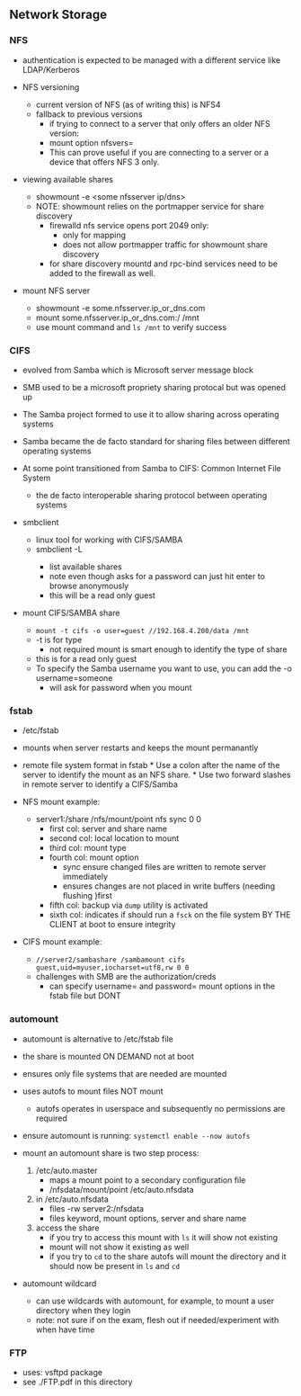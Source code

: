 ## Network Storage

### NFS

* authentication is expected to be managed with a different service like LDAP/Kerberos

* NFS versioning
    * current version of NFS (as of writing this) is NFS4
    * fallback to previous versions 
        * if trying to connect to a server that only offers an older NFS version:
        * mount option nfsvers=
        * This can prove useful if you are connecting to a server or a device that offers NFS 3 only.

* viewing available shares
    * showmount -e <some nfsserver ip/dns>
    * NOTE: showmount relies on the portmapper service for share discovery
        * firewalld nfs service opens port 2049 only: 
            * only for mapping 
            * does not allow portmapper traffic for showmount share discovery
        * for share discovery mountd and rpc-bind services need to be added to the firewall as well.

* mount NFS server
    * showmount -e some.nfsserver.ip_or_dns.com
    * mount some.nfsserver.ip_or_dns.com:/ /mnt
    * use mount command and `ls /mnt` to verify success


### CIFS
* evolved from Samba which is Microsoft server message block
* SMB used to be a microsoft propriety sharing protocal but was opened up 
* The Samba project formed to use it to allow sharing across operating systems
* Samba became the de facto standard for sharing files between different operating systems
* At some point transitioned from Samba to CIFS: Common Internet File System
    * the de facto interoperable sharing protocol between operating systems


* smbclient
    * linux tool for working with CIFS/SAMBA
    * smbclient -L <servername>
        * list available shares
        * note even though asks for a password can just hit enter to browse anonymously
        * this will be a read only guest

* mount CIFS/SAMBA share
    * `mount -t cifs -o user=guest //192.168.4.200/data /mnt`
    * -t is for type
        * not required mount is smart enough to identify the type of share
    * this is for a read only guest
    * To specify the Samba username you want to use, you can add the -o username=someone
        * will ask for password when you mount




### fstab
* /etc/fstab
* mounts when server restarts and keeps the mount permanantly
* remote file system format in fstab
        * Use a colon after the name of the server to identify the mount as an NFS share.
        * Use two forward slashes in remote server to identify a CIFS/Samba
* NFS mount example:
    * server1:/share /nfs/mount/point nfs sync 0 0 
        * first col: server and share name
        * second col: local location to mount
        * third col: mount type
        * fourth col: mount option
            * sync ensure changed files are written to remote server immediately 
            * ensures changes are not placed in write buffers (needing flushing )first 
        * fifth col: backup via `dump` utility is activated
        * sixth col: indicates if should run a `fsck` on the file system BY THE CLIENT at boot to ensure integrity

* CIFS mount example:
    * `//server2/sambashare /sambamount cifs guest,uid=myuser,iocharset=utf8,rw 0 0`
    * challenges with SMB are the authorization/creds 
        * can specify username= and password= mount options in the fstab file but DONT
    

### automount
* automount is alternative to /etc/fstab file
* the share is mounted ON DEMAND not at boot
* ensures only file systems that are needed are mounted
* uses autofs to mount files NOT mount
    * autofs operates in userspace and subsequently no permissions are required
* ensure automount is running:  `systemctl enable --now autofs`

* mount an automount share is two step process:
    1. /etc/auto.master
        * maps a mount point to a secondary configuration file
        * /nfsdata/mount/point /etc/auto.nfsdata
    1. in /etc/auto.nfsdata
        * files -rw server2:/nfsdata
        * files keyword, mount options, server and share name
    1. access the share
        * if you try to access this mount with `ls` it will show not existing
        * mount will not show it existing as well
        * if you try to `cd` to the share autofs will mount the directory and it should now be present in `ls` and `cd`

* automount wildcard
    * can use wildcards with automount, for example, to mount a user directory when they login
    * note: not sure if on the exam, flesh out if needed/experiment with when have time



### FTP
* uses: vsftpd package
* see ./FTP.pdf in this directory